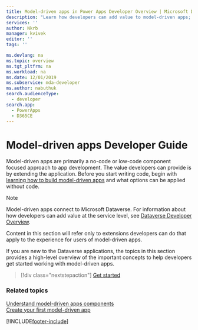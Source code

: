 ```yaml
---
title: Model-driven apps in Power Apps Developer Overview | Microsoft Docs
description: "Learn how developers can add value to model-driven apps; tutorial; introduction for model-apps developer in Power Apps"
services: ''
author: Nkrb
manager: kvivek
editor: ''
tags: ''

ms.devlang: na
ms.topic: overview
ms.tgt_pltfrm: na
ms.workload: na
ms.date: 12/01/2019
ms.subservice: mda-developer
ms.author: nabuthuk
search.audienceType: 
  - developer
search.app: 
  - PowerApps
  - D365CE
---
```


# Model-driven apps Developer Guide

Model-driven apps are primarily a no-code or low-code component focused approach to app development. The value developers can provide is by extending the application. Before you start writing code, begin with [learning how to build model-driven apps](../../maker/model-driven-apps/model-driven-app-components.md) and what options can be applied without code.

> [!NOTE]
> Model-driven apps connect to Microsoft Dataverse. For information about how developers can add value at the service level, see [Dataverse Developer Overview](../data-platform/overview.md).
>
> Content in this section will refer only to extensions developers can do that apply to the experience for users of model-driven apps. 

If you are new to the Dataverse applications, the topics in this section provides a high-level overview of the important concepts to help developers get started working with model-driven apps. 

> [!div class="nextstepaction"]
> [Get started](supported-customizations.md)

### Related topics

[Understand model-driven apps components](../../maker/model-driven-apps/model-driven-app-components.md)<br/>
[Create your first model-driven app](../../maker/model-driven-apps/build-first-model-driven-app.md)



[!INCLUDE[footer-include](../../includes/footer-banner.md)]
